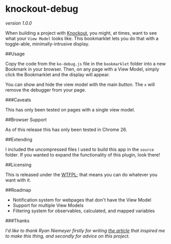 knockout-debug
==============

_version 1.0.0_

When building a project with [Knockout](http://knockoutjs.com/), you might, at times, want to see what your `View Model` looks like. This bookmarklet lets you do that with a toggle-able, minimally-intrusive display.

##Usage

Copy the code from the `ko-debug.js` file in the `bookmarklet` folder into a new Bookmark in your browser. Then, on any page with a View Model, simply click the Bookmarklet and the display will appear.

You can show and hide the view model with the main button. The `x` will remove the debugger from your page.

###Caveats

This has only been tested on pages with a single view model.

##Browser Support

As of this release this has only been tested in Chrome 26.

##Extending

I included the uncompressed files I used to build this app in the `source` folder. If you wanted to expand the functionality of this plugin, look there!

##Licensing

This is released under the [WTFPL](http://www.wtfpl.net/); that means you can do whatever you want with it.

##Roadmap

- Notification system for webpages that don't have the View Model
- Support for multiple View Models
- Filtering system for observables, calculated, and mapped variables

###Thanks

_I'd like to thank Ryan Niemeyer firstly for writing [the article](http://www.knockmeout.net/2011/06/10-things-to-know-about-knockoutjs-on.html) that inspired me to make this thing, and secondly for advice on this project._